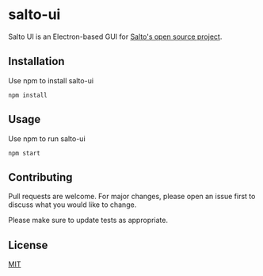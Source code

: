 # salto-ui

Salto UI is an Electron-based GUI for [Salto's open source project](https://salto.io). 

## Installation

Use npm to install salto-ui

```
npm install
```

## Usage

Use npm to run salto-ui

```
npm start
```

## Contributing
Pull requests are welcome. For major changes, please open an issue first to discuss what you would like to change.

Please make sure to update tests as appropriate.

## License
[MIT](https://choosealicense.com/licenses/mit/)